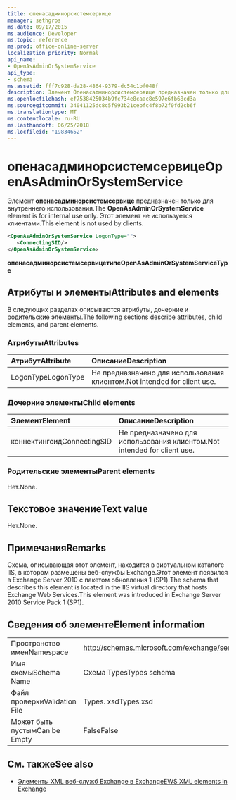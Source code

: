 ```yaml
---
title: опенасадминорсистемсервице
manager: sethgros
ms.date: 09/17/2015
ms.audience: Developer
ms.topic: reference
ms.prod: office-online-server
localization_priority: Normal
api_name:
- OpenAsAdminOrSystemService
api_type:
- schema
ms.assetid: fff7c928-da28-4864-9379-dc54c1bf048f
description: Элемент Опенасадминорсистемсервице предназначен только для внутреннего использования. Этот элемент не используется клиентами.
ms.openlocfilehash: ef7538425034b9fc734e8caac8e597e6fb68cd3a
ms.sourcegitcommit: 34041125dc8c5f993b21cebfc4f8b72f0fd2cb6f
ms.translationtype: MT
ms.contentlocale: ru-RU
ms.lasthandoff: 06/25/2018
ms.locfileid: "19834652"
---
```

# <a name="openasadminorsystemservice"></a><span data-ttu-id="c962f-104">опенасадминорсистемсервице</span><span class="sxs-lookup"><span data-stu-id="c962f-104">OpenAsAdminOrSystemService</span></span>

<span data-ttu-id="c962f-105">Элемент **опенасадминорсистемсервице** предназначен только для внутреннего использования.</span><span class="sxs-lookup"><span data-stu-id="c962f-105">The **OpenAsAdminOrSystemService** element is for internal use only.</span></span> <span data-ttu-id="c962f-106">Этот элемент не используется клиентами.</span><span class="sxs-lookup"><span data-stu-id="c962f-106">This element is not used by clients.</span></span> 
  
```XML
<OpenAsAdminOrSystemService LogonType="">
   <ConnectingSID/>
</OpenAsAdminOrSystemService>
```

 <span data-ttu-id="c962f-107">**опенасадминорсистемсервицетипе**</span><span class="sxs-lookup"><span data-stu-id="c962f-107">**OpenAsAdminOrSystemServiceType**</span></span>
## <a name="attributes-and-elements"></a><span data-ttu-id="c962f-108">Атрибуты и элементы</span><span class="sxs-lookup"><span data-stu-id="c962f-108">Attributes and elements</span></span>

<span data-ttu-id="c962f-109">В следующих разделах описываются атрибуты, дочерние и родительские элементы.</span><span class="sxs-lookup"><span data-stu-id="c962f-109">The following sections describe attributes, child elements, and parent elements.</span></span>
  
### <a name="attributes"></a><span data-ttu-id="c962f-110">Атрибуты</span><span class="sxs-lookup"><span data-stu-id="c962f-110">Attributes</span></span>

|<span data-ttu-id="c962f-111">**Атрибут**</span><span class="sxs-lookup"><span data-stu-id="c962f-111">**Attribute**</span></span>|<span data-ttu-id="c962f-112">**Описание**</span><span class="sxs-lookup"><span data-stu-id="c962f-112">**Description**</span></span>|
|:-----|:-----|
|<span data-ttu-id="c962f-113">LogonType</span><span class="sxs-lookup"><span data-stu-id="c962f-113">LogonType</span></span>  <br/> |<span data-ttu-id="c962f-114">Не предназначено для использования клиентом.</span><span class="sxs-lookup"><span data-stu-id="c962f-114">Not intended for client use.</span></span>  <br/> |
   
### <a name="child-elements"></a><span data-ttu-id="c962f-115">Дочерние элементы</span><span class="sxs-lookup"><span data-stu-id="c962f-115">Child elements</span></span>

|<span data-ttu-id="c962f-116">**Элемент**</span><span class="sxs-lookup"><span data-stu-id="c962f-116">**Element**</span></span>|<span data-ttu-id="c962f-117">**Описание**</span><span class="sxs-lookup"><span data-stu-id="c962f-117">**Description**</span></span>|
|:-----|:-----|
|<span data-ttu-id="c962f-118">коннектингсид</span><span class="sxs-lookup"><span data-stu-id="c962f-118">ConnectingSID</span></span>  <br/> |<span data-ttu-id="c962f-119">Не предназначено для использования клиентом.</span><span class="sxs-lookup"><span data-stu-id="c962f-119">Not intended for client use.</span></span>  <br/> |
   
### <a name="parent-elements"></a><span data-ttu-id="c962f-120">Родительские элементы</span><span class="sxs-lookup"><span data-stu-id="c962f-120">Parent elements</span></span>

<span data-ttu-id="c962f-121">Нет.</span><span class="sxs-lookup"><span data-stu-id="c962f-121">None.</span></span>
  
## <a name="text-value"></a><span data-ttu-id="c962f-122">Текстовое значение</span><span class="sxs-lookup"><span data-stu-id="c962f-122">Text value</span></span>

<span data-ttu-id="c962f-123">Нет.</span><span class="sxs-lookup"><span data-stu-id="c962f-123">None.</span></span>
  
## <a name="remarks"></a><span data-ttu-id="c962f-124">Примечания</span><span class="sxs-lookup"><span data-stu-id="c962f-124">Remarks</span></span>

<span data-ttu-id="c962f-125">Схема, описывающая этот элемент, находится в виртуальном каталоге IIS, в котором размещены веб-службы Exchange.Этот элемент появился в Exchange Server 2010 с пакетом обновления 1 (SP1).</span><span class="sxs-lookup"><span data-stu-id="c962f-125">The schema that describes this element is located in the IIS virtual directory that hosts Exchange Web Services.This element was introduced in Exchange Server 2010 Service Pack 1 (SP1).</span></span>
  
## <a name="element-information"></a><span data-ttu-id="c962f-126">Сведения об элементе</span><span class="sxs-lookup"><span data-stu-id="c962f-126">Element information</span></span>

|||
|:-----|:-----|
|<span data-ttu-id="c962f-127">Пространство имен</span><span class="sxs-lookup"><span data-stu-id="c962f-127">Namespace</span></span>  <br/> |http://schemas.microsoft.com/exchange/services/2006/types  <br/> |
|<span data-ttu-id="c962f-128">Имя схемы</span><span class="sxs-lookup"><span data-stu-id="c962f-128">Schema Name</span></span>  <br/> |<span data-ttu-id="c962f-129">Схема Types</span><span class="sxs-lookup"><span data-stu-id="c962f-129">Types schema</span></span>  <br/> |
|<span data-ttu-id="c962f-130">Файл проверки</span><span class="sxs-lookup"><span data-stu-id="c962f-130">Validation File</span></span>  <br/> |<span data-ttu-id="c962f-131">Types. xsd</span><span class="sxs-lookup"><span data-stu-id="c962f-131">Types.xsd</span></span>  <br/> |
|<span data-ttu-id="c962f-132">Может быть пустым</span><span class="sxs-lookup"><span data-stu-id="c962f-132">Can be Empty</span></span>  <br/> |<span data-ttu-id="c962f-133">False</span><span class="sxs-lookup"><span data-stu-id="c962f-133">False</span></span>  <br/> |
   
## <a name="see-also"></a><span data-ttu-id="c962f-134">См. также</span><span class="sxs-lookup"><span data-stu-id="c962f-134">See also</span></span>



- [<span data-ttu-id="c962f-135">Элементы XML веб-служб Exchange в Exchange</span><span class="sxs-lookup"><span data-stu-id="c962f-135">EWS XML elements in Exchange</span></span>](ews-xml-elements-in-exchange.md)

